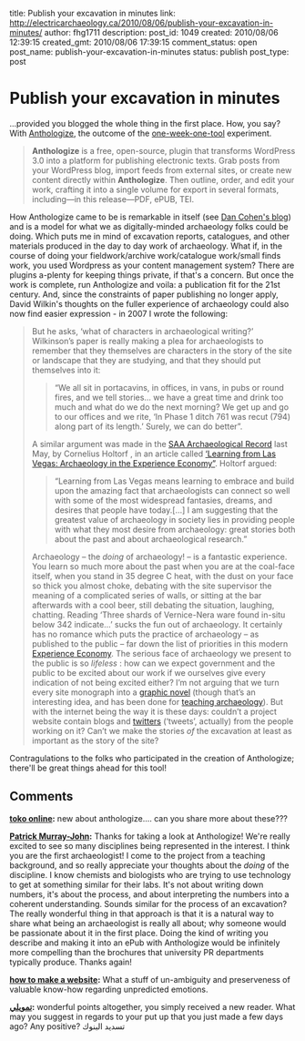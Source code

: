 title: Publish your excavation in minutes
link: http://electricarchaeology.ca/2010/08/06/publish-your-excavation-in-minutes/
author: fhg1711
description: 
post_id: 1049
created: 2010/08/06 12:39:15
created_gmt: 2010/08/06 17:39:15
comment_status: open
post_name: publish-your-excavation-in-minutes
status: publish
post_type: post

# Publish your excavation in minutes

...provided you blogged the whole thing in the first place. How, you say? With [Anthologize](http://anthologize.org/about/), the outcome of the [one-week-one-tool](http://www.dancohen.org/2010/08/05/thoughts-on-one-week-one-tool/) experiment. 

> **Anthologize** is a free, open-source, plugin that transforms WordPress 3.0 into a platform for publishing electronic texts. Grab posts from your WordPress blog, import feeds from external sites, or create new content directly within **Anthologize**. Then outline, order, and edit your work, crafting it into a single volume for export in several formats, including—in this release—PDF, ePUB, TEI.

How Anthologize came to be is remarkable in itself (see [Dan Cohen's blog](http://www.dancohen.org/)) and is a model for what we as digitally-minded archaeology folks could be doing. Which puts me in mind of excavation reports, catalogues, and other materials produced in the day to day work of archaeology. What if, in the course of doing your fieldwork/archive work/catalogue work/small finds work, you used Wordpress as your content management system? There are plugins a-plenty for keeping things private, if that's a concern. But once the work is complete, run Anthologize and voila: a publication fit for the 21st century. And, since the constraints of paper publishing no longer apply, David Wilkin's thoughts on the fuller experience of archaeology could also now find easier expression - in 2007 I wrote the following: 

> But he asks, ‘what of characters in archaeological writing?’ Wilkinson’s paper is really making a plea for archaeologists to remember that they themselves are characters in the story of the site or landscape that they are studying, and that they should put themselves into it: 
>
>> “We all sit in portacavins, in offices, in vans, in pubs or round fires, and we tell stories… we have a great time and drink too much and what do we do the next morning? We get up and go to our offices and we rite, ‘In Phase 1 ditch 761 was recut (794) along part of its length.’ Surely, we can do better”.
> 
> A similar argument was made in the [SAA Archaeological Record](http://www.saa.org/Publications/theSAAarchRec/) last May, by Cornelius Holtorf , in an article called [‘Learning from Las Vegas: Archaeology in the Experience Economy”](../2007/06/22/learning-in-las-vegas-archaeology-in-the-experience-economy/). Holtorf argued: 
>
>> “Learning from Las Vegas means learning to embrace and build upon the amazing fact that archaeologists can connect so well with some of the most widespread fantasies, dreams, and desires that people have today.[…] I am suggesting that the greatest value of archaeology in society lies in providing people with what they most desire from archaeology: great stories both about the past and about archaeological research.”
> 
> Archaeology – the _doing_ of archaeology! – is a fantastic experience. You learn so much more about the past when you are at the coal-face itself, when you stand in 35 degree C heat, with the dust on your face so thick you almost choke, debating with the site supervisor the meaning of a complicated series of walls, or sitting at the bar afterwards with a cool beer, still debating the situation, laughing, chatting. Reading ‘Three shards of Vernice-Nera ware found in-situ below 342 indicate…’ sucks the fun out of archaeology. It certainly has no romance which puts the practice of archaeology – as published to the public – far down the list of priorities in this modern [Experience Economy](http://en.wikipedia.org/wiki/Experience_economy). The serious face of archaeology we present to the public is so _lifeless_ : how can we expect government and the public to be excited about our work if we ourselves give every indication of not being excited either? I’m not arguing that we turn every site monograph into a [graphic novel](http://en.wikipedia.org/wiki/Graphic_novel) (though that’s an interesting idea, and has been done for [teaching archaeology](http://archaeology.about.com/od/booksforbeginners/fr/loubser.htm)). But with the internet being the way it is these days: couldn’t a project website contain blogs and [twitters](http://twitter.com/) (‘tweets’, actually) from the people working on it? Can’t we make the stories _of_ the excavation at least as important as the story of the site?

Contragulations to the folks who participated in the creation of Anthologize; there'll be great things ahead for this tool!

## Comments

**[toko online](#3530 "2010-08-07 02:51:10"):** new about anthologize.... can you share more about these???

**[Patrick Murray-John](#3532 "2010-08-07 06:44:40"):** Thanks for taking a look at Anthologize! We're really excited to see so many disciplines being represented in the interest. I think you are the first archaeologist! I come to the project from a teaching background, and so really appreciate your thoughts about the _doing_ of the discipline. I know chemists and biologists who are trying to use technology to get at something similar for their labs. It's not about writing down numbers, it's about the process, and about interpreting the numbers into a coherent understanding. Sounds similar for the process of an excavation? The really wonderful thing in that approach is that it is a natural way to share what being an archaeologist is really all about; why someone would be passionate about it in the first place. Doing the kind of writing you describe and making it into an ePub with Anthologize would be infinitely more compelling than the brochures that university PR departments typically produce. Thanks again!

**[how to make a website](#11425 "2013-12-04 17:31:20"):** What a stuff of un-ambiguity and preserveness of valuable know-how regarding unpredicted emotions.

**[تمويلي](#14814 "2014-02-11 05:45:35"):** wonderful points altogether, you simply received a new reader. What may you suggest in regards to your put up that you just made a few days ago? Any positive? تسديد البنوك

